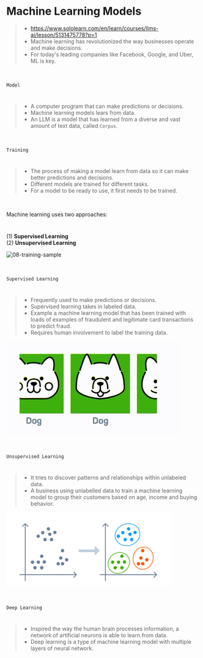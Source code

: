 # Machine Learning Models

> - https://www.sololearn.com/en/learn/courses/llms-ai/lesson/5131475778?p=1
> - Machine learning has revolutionized the way businesses operate and make decisions.
> - For today's leading companies like Facebook, Google, and Uber, ML is key.

<br />

`Model`
#

> - A computer program that can make predictions or decisions.
> - Machine learning models lears from data.
> - An LLM is a model that has learned from a diverse and vast amount of text data, called `Corpus`.

<br />

`Training`
#

> - The process of making a model learn from data so it can make better predictions and decisions.
> - Different models are trained for different tasks.
> - For a model to be ready to use, it first needs to be trained.

<br />

Machine learning uses two approaches:
#

(1) **Supervised Learning** <br />
(2) **Unsupervised Learning**

![08-training-sample](../images/08-training-sample.gif)

<br />

`Supervised Learning`
#

> - Frequently used to make predictions or decisions.
> - Supervised learning takes in labeled data.
> - Example a machine learning model that has been trained with loads of examples of fraudulent and legitimate card transactions to predict fraud.
> - Requires human involvement to label the training data.

![09-supervised-learning](../images/09-supervised-learning.gif)

<br />

`Unsupervised Learning`
#

> - It tries to discover patterns and relationships within unlabeled data.
> - A business using unlabelled data to train a machine learning model to group their customers based on age, income and buying behavior.

![10-unsupervised-learning](../images/10-unsupervised-learning.png)

<br />

`Deep Learning`
#

> - Inspired the way the human brain processes information, a network of artificial neurons is able to learn from data.
> - Deep learning is a type of machine learning model with multiple layers of neural network.
